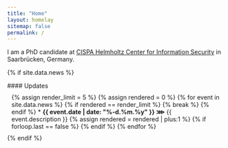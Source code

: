 ```yaml
---
title: "Home"
layout: homelay
sitemap: false
permalink: /
---
```


I am a PhD candidate at [CISPA Helmholtz Center for Information Security](https://cispa.de) in Saarbrücken, Germany.



{% if site.data.news %}
<br>
<div class="well" style="padding: 0px">
#### Updates
  <div style="display: block; padding: 10px">
<!-- how many future events to render -->
{% assign render_limit = 5 %}
<!-- counter of rendered events -->
{% assign rendered = 0 %}
<!-- iterate over events -->
{% for event in site.data.news %}
<!-- check if limit was reached -->
{% if rendered == render_limit %}
{% break %}
{% endif %}
* <strong>{{ event.date | date: "%-d.%m.%y" }} ⋙</strong> {{ event.description }}
<!-- increase counter of rendered events -->
{% assign rendered = rendered | plus:1 %}
{% if forloop.last == false %}
<!-- <hr style="margin: 10px -10px;"> -->
{% endif %}
{% endfor %}
</div>
</div>
{% endif %}

